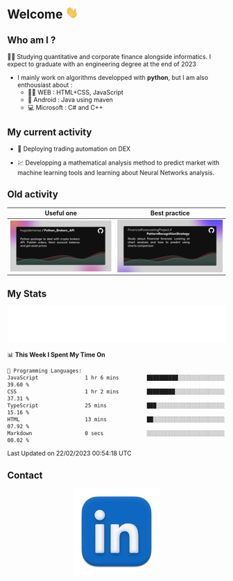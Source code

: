 # Welcome <img src="assets/hello.gif" width="30px"/>


## Who am I ?

:man_student: Studying quantitative and corporate finance alongside informatics. I expect to graduate with an engineering degree at the end of 2023

*  I mainly work on algorithms developped with **python**, but I am also enthousiast about :
    * :man_technologist: WEB : HTML+CSS, JavaScript
    * :iphone: Android : Java using maven
    * :computer: Microsoft : C# and C++

## My current activity

* :rocket: Deploying trading automation on DEX

* :chart: Developping a mathematical analysis method to predict market with machine learning tools and learning about Neural Networks analysis.

## Old activity

| Useful one | Best practice|
| ------------- | ------------- |
| [![](assets/BrokerAPI.png)](https://github.com/hugodemenez/Python_Brokers_API)  | [![](assets/PatternRecognitionStrategy.png)](https://github.com/FinancialForecastingProject/PatternRecognitionStrategy.git)  |

## My Stats

<p align=center>
<img src="metrics.plugin.wakatime.svg" alt="Metrics">
</p>

<!--START_SECTION:waka-->
📊 **This Week I Spent My Time On** 

```text
💬 Programming Languages: 
JavaScript               1 hr 6 mins         ██████████░░░░░░░░░░░░░░░   39.60 % 
CSS                      1 hr 2 mins         █████████░░░░░░░░░░░░░░░░   37.31 % 
TypeScript               25 mins             ███░░░░░░░░░░░░░░░░░░░░░░   15.16 % 
HTML                     13 mins             ██░░░░░░░░░░░░░░░░░░░░░░░   07.92 % 
Markdown                 0 secs              ░░░░░░░░░░░░░░░░░░░░░░░░░   00.02 % 

```


 Last Updated on 22/02/2023 00:54:18 UTC
<!--END_SECTION:waka-->

## Contact

<p align=center >
<a href="https://www.linkedin.com/in/hugo-demenez/">
<picture>
  <source media="(prefers-color-scheme: dark)" srcset="assets/linkedin_light.png">
  <img height="200px" width="200px" alt="Linkedin link" src="assets/linkedin.png">
</picture>
</a>
</p>


